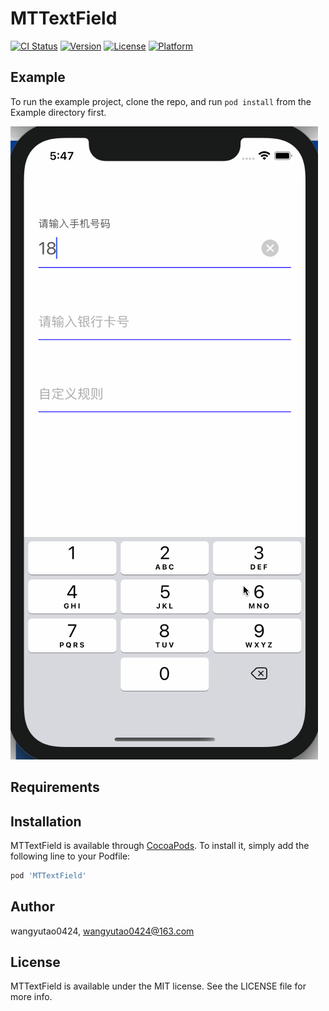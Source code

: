 # MTTextField

[![CI Status](https://img.shields.io/travis/wangyutao0424/MTTextField.svg?style=flat)](https://travis-ci.org/wangyutao0424/MTTextField)
[![Version](https://img.shields.io/cocoapods/v/MTTextField.svg?style=flat)](https://cocoapods.org/pods/MTTextField)
[![License](https://img.shields.io/cocoapods/l/MTTextField.svg?style=flat)](https://cocoapods.org/pods/MTTextField)
[![Platform](https://img.shields.io/cocoapods/p/MTTextField.svg?style=flat)](https://cocoapods.org/pods/MTTextField)

## Example

To run the example project, clone the repo, and run `pod install` from the Example directory first.

[![demo](https://github.com/wangyutao0424/MTTextField/blob/master/demo.gif)](https://github.com/wangyutao0424/MTTextField/blob/master/demo.)


## Requirements

## Installation

MTTextField is available through [CocoaPods](https://cocoapods.org). To install
it, simply add the following line to your Podfile:

```ruby
pod 'MTTextField'
```

## Author

wangyutao0424, wangyutao0424@163.com

## License

MTTextField is available under the MIT license. See the LICENSE file for more info.
